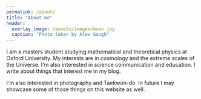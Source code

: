 ```yaml
---
permalink: /about/
title: "About me"
header:
  overlay_image: /assets/images/moon.jpg
  caption: "Photo taken by Alex Gough"
---
```

I am a masters student studying mathematical and theoretical physics at Oxford University. My interests are in cosmology and the extreme scales of the Universe. I'm also interested in science communication and education. I write about things that interest me in my blog.

I'm also interested in photography and Taekwon-do. In future I may showcase some of those things on this website as well.
